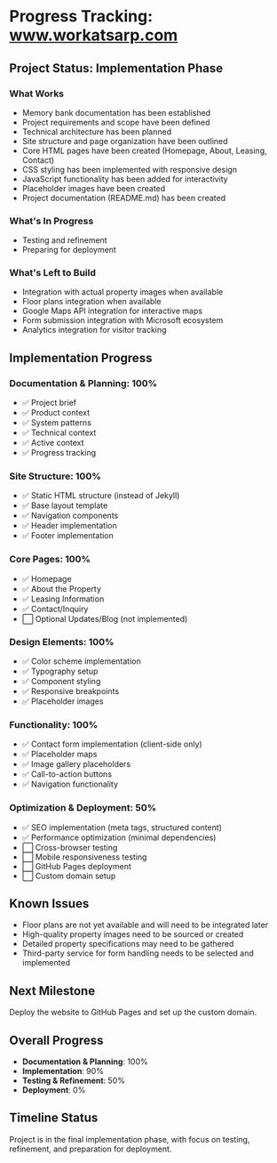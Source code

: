 # Progress Tracking: www.workatsarp.com

## Project Status: Implementation Phase

### What Works
- Memory bank documentation has been established
- Project requirements and scope have been defined
- Technical architecture has been planned
- Site structure and page organization have been outlined
- Core HTML pages have been created (Homepage, About, Leasing, Contact)
- CSS styling has been implemented with responsive design
- JavaScript functionality has been added for interactivity
- Placeholder images have been created
- Project documentation (README.md) has been created

### What's In Progress
- Testing and refinement
- Preparing for deployment

### What's Left to Build
- Integration with actual property images when available
- Floor plans integration when available
- Google Maps API integration for interactive maps
- Form submission integration with Microsoft ecosystem
- Analytics integration for visitor tracking

## Implementation Progress

### Documentation & Planning: 100%
- ✅ Project brief
- ✅ Product context
- ✅ System patterns
- ✅ Technical context
- ✅ Active context
- ✅ Progress tracking

### Site Structure: 100%
- ✅ Static HTML structure (instead of Jekyll)
- ✅ Base layout template
- ✅ Navigation components
- ✅ Header implementation
- ✅ Footer implementation

### Core Pages: 100%
- ✅ Homepage
- ✅ About the Property
- ✅ Leasing Information
- ✅ Contact/Inquiry
- ⬜ Optional Updates/Blog (not implemented)

### Design Elements: 100%
- ✅ Color scheme implementation
- ✅ Typography setup
- ✅ Component styling
- ✅ Responsive breakpoints
- ✅ Placeholder images

### Functionality: 100%
- ✅ Contact form implementation (client-side only)
- ✅ Placeholder maps
- ✅ Image gallery placeholders
- ✅ Call-to-action buttons
- ✅ Navigation functionality

### Optimization & Deployment: 50%
- ✅ SEO implementation (meta tags, structured content)
- ✅ Performance optimization (minimal dependencies)
- ⬜ Cross-browser testing
- ⬜ Mobile responsiveness testing
- ⬜ GitHub Pages deployment
- ⬜ Custom domain setup

## Known Issues
- Floor plans are not yet available and will need to be integrated later
- High-quality property images need to be sourced or created
- Detailed property specifications may need to be gathered
- Third-party service for form handling needs to be selected and implemented

## Next Milestone
Deploy the website to GitHub Pages and set up the custom domain.

## Overall Progress
- **Documentation & Planning**: 100%
- **Implementation**: 90%
- **Testing & Refinement**: 50%
- **Deployment**: 0%

## Timeline Status
Project is in the final implementation phase, with focus on testing, refinement, and preparation for deployment.
